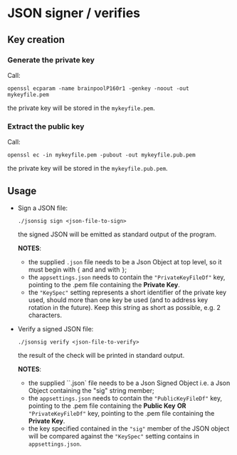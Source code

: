 # JSON signer / verifies

## Key creation

### Generate the private key

Call:
     
    openssl ecparam -name brainpoolP160r1 -genkey -noout -out mykeyfile.pem

the private key will be stored in the `mykeyfile.pem`.


### Extract the public key

Call:
     
    openssl ec -in mykeyfile.pem -pubout -out mykeyfile.pub.pem

the private key will be stored in the `mykeyfile.pub.pem`.


## Usage

* Sign a JSON file:

      ./jsonsig sign <json-file-to-sign>

  the signed JSON will be emitted as standard output of the program.

  **NOTES**: 
  - the supplied `.json` file needs to be a Json Object at top level, so it must begin with `{` and and with `}`;
  - the `appsettings.json` needs to contain the `"PrivateKeyFileDf"` key, pointing to the .pem file containing the __Private Key__.
  - the `"KeySpec"` setting represents a short identifier of the private key used, should more than one key be used (and to address key rotation in the future). Keep this string as short as possible, e.g. 2 characters.

* Verify a signed JSON file:

      ./jsonsig verify <json-file-to-verify>

  the result of the check will be printed in standard output.

  **NOTES**: 
  - the supplied ``.json` file needs to be a Json Signed Object i.e. a Json Object containing the "sig" string member;
  - the `appsettings.json` needs to contain the `"PublicKeyFileDf"` key, pointing to the .pem file containing the __Public Key__ **OR** `"PrivateKeyFileDf"` key, pointing to the .pem file containing the __Private Key__.
  - the key specified contained in the `"sig"` member of the JSON object will be compared against the `"KeySpec"` setting contains in `appsettings.json`.
